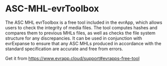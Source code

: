 # ASC-MHL-evrToolbox
The ASC MHL evrToolbox is a free tool included in the evrApp, which allows users to check the integrity of media files. The tool computes hashes and compares them to previous MHLs files, as well as checks the file system structure for any discrepancies. It can be used in conjunction with evrExpanse to ensure that any ASC MHLs produced in accordance with the standard specification are accurate and free from errors.

Get it from https://www.evrapp.cloud/support#evrapps-free-tool
